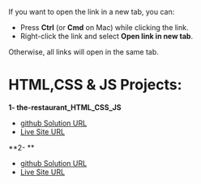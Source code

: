 If you want to open the link in a new tab, you can:

- Press **Ctrl** (or **Cmd** on Mac) while clicking the link.
- Right-click the link and select **Open link in new tab**.

Otherwise, all links will open in the same tab.

# HTML,CSS & JS Projects:

**1- the-restaurant_HTML_CSS_JS**

- <a href="https://github.com/olahasan/the-restaurant_HTML_CSS_JS" target="_blank">github Solution URL</a>
- <a href="https://olahasan.github.io/the-restaurant_HTML_CSS_JS/" target="_blank">Live Site URL</a>

**2- **

- <a href="" target="_blank">github Solution URL</a>
- <a href="" target="_blank">Live Site URL</a>

